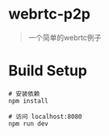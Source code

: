 # webrtc-p2p
> 一个简单的webrtc例子

# Build Setup
```
# 安装依赖
npm install

# 访问 localhost:8080
npm run dev
```